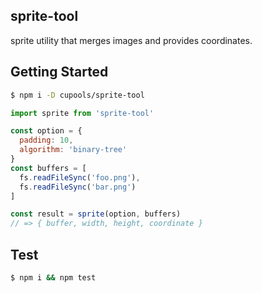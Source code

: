 ## sprite-tool

sprite utility that merges images and provides coordinates.

## Getting Started

```bash
$ npm i -D cupools/sprite-tool
```

```js
import sprite from 'sprite-tool'

const option = {
  padding: 10,
  algorithm: 'binary-tree'
}
const buffers = [
  fs.readFileSync('foo.png'),
  fs.readFileSync('bar.png')
]

const result = sprite(option, buffers)
// => { buffer, width, height, coordinate }
```

## Test

```bash
$ npm i && npm test
```
